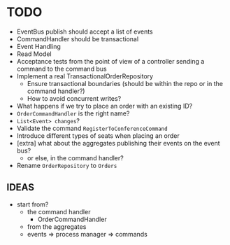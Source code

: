 # TODO

* EventBus publish should accept a list of events
* CommandHandler should be transactional
* Event Handling
* Read Model
* Acceptance tests from the point of view of a controller sending a command to the command bus
* Implement a real TransactionalOrderRepository
  * Ensure transactional boundaries (should be within the repo or in the command handler?)
  * How to avoid concurrent writes?
* What happens if we try to place an order with an existing ID?
* `OrderCommandHandler` is the right name?
* `List<Event> changes`?
* Validate the command `RegisterToConferenceCommand`
* Introduce different types of seats when placing an order
* [extra] what about the aggregates publishing their events on the event bus?
  * or else, in the command handler?
* Rename `OrderRepository` to `Orders`

## IDEAS

* start from?
  * the command handler
    * OrderCommandHandler
  * from the aggregates
  * events => process manager => commands
